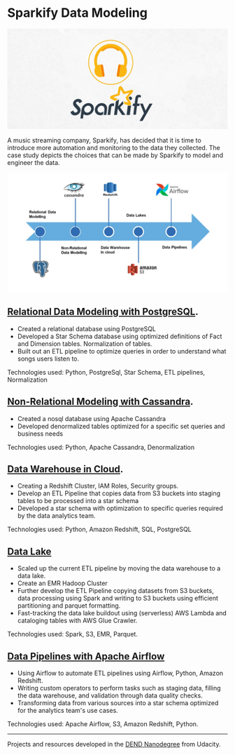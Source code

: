 # Sparkify Data Modeling
![Sparkify](./Images/Sparkify.jpeg)

A music streaming company, Sparkify, has decided that it is time to introduce more automation and monitoring to the data they collected. The case study depicts the choices that can be made by Sparkify to model and engineer the data.

![Sparkify](./Images/evolution.jpg)

## [Relational Data Modeling with PostgreSQL](https://github.com/iSagarDhungel/Sparkify-Data-Modeling/tree/master/Relational%20Data%20Modeling%20using%20Postgres).
* Created a relational database using PostgreSQL
* Developed a Star Schema database using optimized definitions of Fact and Dimension tables. Normalization of tables.
* Built out an ETL pipeline to optimize queries in order to understand what songs users listen to.

Technologies used: Python, PostgreSql, Star Schema, ETL pipelines, Normalization


## [Non-Relational Modeling with  Cassandra](https://github.com/iSagarDhungel/Sparkify-Data-Modeling/tree/master/Non-Relational%20Data%20Modeling%20using%20Cassendra).
* Created a nosql database using Apache Cassandra
* Developed denormalized tables optimized for a specific set queries and business needs

Technologies used: Python, Apache Cassandra, Denormalization


## [Data Warehouse in Cloud](https://github.com/iSagarDhungel/Sparkify-Data-Modeling/tree/master/Data%20Warehouse%20in%20Cloud).
* Creating a Redshift Cluster, IAM Roles, Security groups.
* Develop an ETL Pipeline that copies data from S3 buckets into staging tables to be processed into a star schema
* Developed a star schema with optimization to specific queries required by the data analytics team.

Technologies used: Python, Amazon Redshift, SQL, PostgreSQL

## [Data Lake](https://github.com/iSagarDhungel/Sparkify-Data-Modeling/tree/master/Data%20Lakes)
* Scaled up the current ETL pipeline by moving the data warehouse to a data lake.
* Create an EMR Hadoop Cluster
* Further develop the ETL Pipeline copying datasets from S3 buckets, data processing using Spark and writing to S3 buckets using efficient partitioning and parquet formatting.
* Fast-tracking the data lake buildout using (serverless) AWS Lambda and cataloging tables with AWS Glue Crawler.

Technologies used: Spark, S3, EMR, Parquet.

## [Data Pipelines with Apache Airflow](https://github.com/iSagarDhungel/Sparkify-Data-Modeling/tree/master/Data%20Pipeline%20with%20Apache%20Airflow)
* Using Airflow to automate ETL pipelines using Airflow, Python, Amazon Redshift.
* Writing custom operators to perform tasks such as staging data, filling the data warehouse, and validation through data quality checks.
* Transforming data from various sources into a star schema optimized for the analytics team's use cases.

Technologies used: Apache Airflow, S3, Amazon Redshift, Python.

----------------
Projects and resources developed in the [DEND Nanodegree](https://www.udacity.com/course/data-engineer-nanodegree--nd027) from Udacity.
